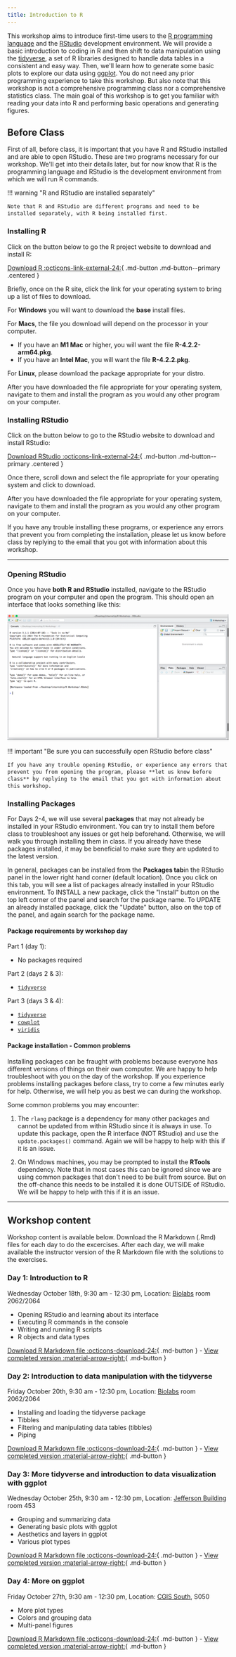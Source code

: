 ```yaml
---
title: Introduction to R
---
```


This workshop aims to introduce first-time users to the [R programming language](https://www.r-project.org/) and the [RStudio](https://posit.co/download/rstudio-desktop/) development environment. We will provide a basic introduction to coding in R and then shift to data manipulation using the [tidyverse](https://www.tidyverse.org/), a set of R libraries designed to handle data tables in a consistent and easy way. Then, we'll learn how to generate some basic plots to explore our data using [ggplot](https://ggplot2.tidyverse.org/). You do not need any prior programming experience to take this workshop. But also note that this workshop is not a comprehensive programming class nor a comprehensive statistics class. The main goal of this workshop is to get you familiar with reading your data into R and performing basic operations and generating figures.

## Before Class

First of all, before class, it is important that you have R and RStudio installed and are able to open RStudio. These are two programs necessary for our workshop. We'll get into their details later, but for now know that R is the programming language and RStudio is the development environment from which we will run R commands.

!!! warning "R and RStudio are installed separately"

    Note that R and RStudio are different programs and need to be installed separately, with R being installed first.

### Installing R

Click on the button below to go the R project website to download and install R:

[Download R :octicons-link-external-24:](https://cloud.r-project.org/){ .md-button .md-button--primary .centered }

Briefly, once on the R site, click the link for your operating system to bring up a list of files to download.

For **Windows** you will want to download the **base** install files.

For **Macs**, the file you download will depend on the processor in your computer.

* If you have an **M1 Mac** or higher, you will want the file **R-4.2.2-arm64.pkg**.
* If you have an **Intel Mac**, you will want the file **R-4.2.2.pkg**.

For **Linux**, please download the package appropriate for your distro.

After you have downloaded the file appropriate for your operating system, navigate to them and install the program as you would any other program on your computer. 

### Installing RStudio

Click on the button below to go to the RStudio website to download and install RStudio:

[Download RStudio :octicons-link-external-24:](https://posit.co/download/rstudio-desktop/){ .md-button .md-button--primary .centered }

Once there, scroll down and select the file appropriate for your operating system and click to download.

After you have downloaded the file appropriate for your operating system, navigate to them and install the program as you would any other program on your computer.

If you have any trouble installing these programs, or experience any errors that prevent you from completing the installation, please let us know before class by replying to the email that you got with information about this workshop.

---

### Opening RStudio

Once you have **both R and RStudio** installed, navigate to the RStudio program on your computer and open the program. This should open an interface that looks something like this: 

![RStudio interface](img/RStudio.png)

!!! important "Be sure you can successfully open RStudio before class"

    If you have any trouble opening RStudio, or experience any errors that prevent you from opening the program, please **let us know before class** by replying to the email that you got with information about this workshop.

### Installing Packages

 For Days 2-4, we will use several **packages** that may not already be installed in your RStudio environment. You can try to install them before class to troubleshoot any issues or get help beforehand. Otherwise, we will walk you through installing them in class. If you already have these packages installed, it may be beneficial to make sure they are updated to the latest version.

In general, packages can be installed from the **Packages tab**in the RStudio panel in the lower right hand corner (default location). Once you click on this tab, you will see a list of packages already installed in your RStudio environment. To INSTALL a new package, click the "Install" button on the top left corner of the panel and search for the package name. To UPDATE an already installed package, click the "Update" button, also on the top of the panel, and again search for the package name. 

#### Package requirements by workshop day

Part 1 (day 1):

* No packages required

Part 2 (days 2 & 3):

* [`tidyverse`](https://www.tidyverse.org/)

Part 3 (days 3 & 4):

* [`tidyverse`](https://www.tidyverse.org/)
* [`cowplot`](https://wilkelab.org/cowplot/articles/introduction.html)
* [`viridis`](https://cran.r-project.org/web/packages/viridis/vignettes/intro-to-viridis.html)

#### Package installation - Common problems

 Installing packages can be fraught with problems because everyone has different versions of things on their own computer. We are happy to help troubleshoot with you on the day of the workshop. If you experience problems installing packages before class, try to come a few minutes early for help. Otherwise, we will help you as best we can during the workshop.

Some common problems you may encounter: 

1. The `rlang` package is a dependency for many other packages and cannot be updated from within RStudio since it is always in use. To update this package, open the R interface (NOT RStudio) and use the `update.packages()` command. Again we will be happy to help with this if it is an issue. 

2. On Windows machines, you may be prompted to install the **RTools** dependency. Note that in most cases this can be ignored since we are using common packages that don't need to be built from source. But on the off-chance this needs to be installed it is done OUTSIDE of RStudio. We will be happy to help with this if it is an issue. 

---

## Workshop content

Workshop content is available below. Download the R Markdown (.Rmd) files for each day to do the excercises. After each day, we will make available the instructor version of the R Markdown file with the solutions to the exercises.

### Day 1: Introduction to R

Wednesday October 18th, 9:30 am - 12:30 pm, Location: [Biolabs](https://goo.gl/maps/7ngpNbkWEM5uZuap8) room 2062/2064 

* Opening RStudio and learning about its interface
* Executing R commands in the console
* Writing and running R scripts
* R objects and data types

[Download R Markdown file :octicons-download-24:](https://harvardinformatics.github.io/workshops/2023-fall/r/R-workshop-2023-Part1-student.Rmd){ .md-button } - [View completed version :material-arrow-right:](https://harvardinformatics.github.io/workshops/2023-fall/r/R-workshop-2023-Part1.html){ .md-button }

### Day 2: Introduction to data manipulation with the tidyverse

Friday October 20th, 9:30 am - 12:30 pm, Location: [Biolabs](https://goo.gl/maps/7ngpNbkWEM5uZuap8) room 2062/2064 

* Installing and loading the tidyverse package
* Tibbles
* Filtering and manipulating data tables (tibbles)
* Piping

[Download R Markdown file :octicons-download-24:](https://harvardinformatics.github.io/workshops/2023-fall/r/R-workshop-2023-Part2-student.Rmd){ .md-button } - [View completed version :material-arrow-right:](https://harvardinformatics.github.io/workshops/2023-fall/r/R-workshop-2023-Part2.html){ .md-button }

### Day 3: More tidyverse and introduction to data visualization with ggplot

Wednesday October 25th, 9:30 am - 12:30 pm, Location: [Jefferson Building](https://maps.app.goo.gl/2orhqJRo3djPfkCy6) room 453 

* Grouping and summarizing data
* Generating basic plots with ggplot
* Aesthetics and layers in ggplot
* Various plot types

[Download R Markdown file :octicons-download-24:](https://harvardinformatics.github.io/workshops/2023-fall/r/R-workshop-2023-Part3-student.Rmd){ .md-button } - [View completed version :material-arrow-right:](https://harvardinformatics.github.io/workshops/2023-fall/r/R-workshop-2023-Part3.html){ .md-button }

### Day 4: More on ggplot

Friday October 27th, 9:30 am - 12:30 pm, Location: [CGIS South](https://goo.gl/maps/n2FAUngGYj8vKVCo9), S050 

* More plot types
* Colors and grouping data
* Multi-panel figures

[Download R Markdown file :octicons-download-24:](https://harvardinformatics.github.io/workshops/2023-fall/r/R-workshop-2023-Part4-student.Rmd){ .md-button } - [View completed version :material-arrow-right:](https://harvardinformatics.github.io/workshops/2023-fall/r/R-workshop-2023-Part4.html){ .md-button }





